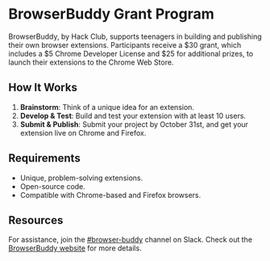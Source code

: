 # BrowserBuddy Grant Program

BrowserBuddy, by Hack Club, supports teenagers in building and publishing their own browser extensions. Participants receive a $30 grant, which includes a $5 Chrome Developer License and $25 for additional prizes, to launch their extensions to the Chrome Web Store.

## How It Works

1. **Brainstorm**: Think of a unique idea for an extension.
2. **Develop & Test**: Build and test your extension with at least 10 users.
3. **Submit & Publish**: Submit your project by October 31st, and get your extension live on Chrome and Firefox.

## Requirements

- Unique, problem-solving extensions.
- Open-source code.
- Compatible with Chrome-based and Firefox browsers.

## Resources

For assistance, join the [#browser-buddy](https://hackclub.slack.com/archives/C07MQBTNVRU) channel on Slack. Check out the [BrowserBuddy website](https://browserbuddy.hackclub.com/) for more details.
